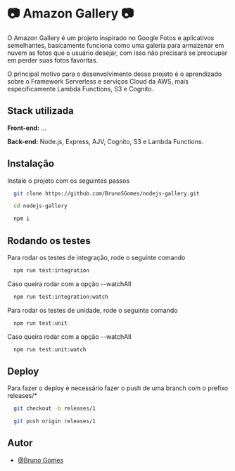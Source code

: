 # 📷 Amazon Gallery 📷

O Amazon Gallery é um projeto inspirado no Google Fotos e aplicativos semelhantes,
basicamente funciona como uma galeria para armazenar em nuvem as fotos que o usuário 
desejar, com isso não precisará se preocupar em perder suas fotos favoritas.

O principal motivo para o desenvolvimento desse projeto é o aprendizado sobre o Framework 
Serverless e serviços Cloud da AWS, mais especificamente Lambda Functions, S3 e Cognito.
## Stack utilizada

**Front-end:** ...

**Back-end:** Node.js, Express, AJV, Cognito, S3 e Lambda Functions.
## Instalação

Instale o projeto com os seguintes passos

```bash
  git clone https://github.com/BrunoSGomes/nodejs-gallery.git

  cd nodejs-gallery

  npm i
```
    
## Rodando os testes

Para rodar os testes de integração, rode o seguinte comando

```bash
  npm run test:integration
```

Caso queira rodar com a opção --watchAll

```bash
  npm run test:integration:watch
```

Para rodar os testes de unidade, rode o seguinte comando

```bash
  npm run test:unit
```

Caso queira rodar com a opção --watchAll

```bash
  npm run test:unit:watch
```
## Deploy

Para fazer o deploy é necessário fazer o push de uma branch com o prefixo releases/*

```bash
  git checkout -b releases/1

  git push origin releases/1
```


## Autor

- [@Bruno Gomes](https://www.github.com/brunosgomes)

